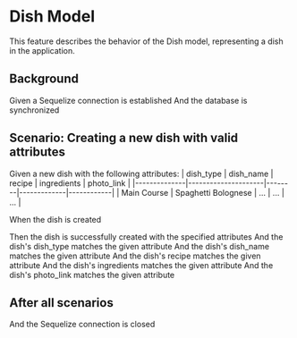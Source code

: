 # Dish Model

This feature describes the behavior of the Dish model, representing a dish in the application.

## Background

Given a Sequelize connection is established
And the database is synchronized

## Scenario: Creating a new dish with valid attributes

Given a new dish with the following attributes:
  | dish_type    | dish_name           | recipe | ingredients | photo_link |
  |--------------|---------------------|--------|-------------|------------|
  | Main Course  | Spaghetti Bolognese | ...    | ...         | ...        |

When the dish is created

Then the dish is successfully created with the specified attributes
And the dish's dish_type matches the given attribute
And the dish's dish_name matches the given attribute
And the dish's recipe matches the given attribute
And the dish's ingredients matches the given attribute
And the dish's photo_link matches the given attribute

## After all scenarios

And the Sequelize connection is closed

